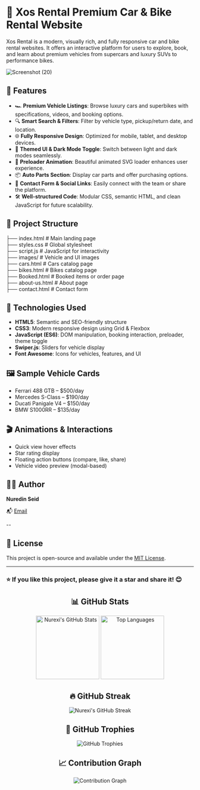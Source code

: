   # 🚗 Xos Rental  Premium Car & Bike Rental Website           
     
Xos Rental is a modern, visually rich, and fully responsive car and bike rental websites. It offers an interactive platform for users to explore, book, and learn about premium vehicles from supercars and luxury SUVs to performance bikes.

![Screenshot (20)](https://github.com/user-attachments/assets/d092c8ac-b4de-4e8e-973c-155ec060c0e6)


## 🌟 Features

- 🏎️ **Premium Vehicle Listings**: Browse luxury cars and superbikes with specifications, videos, and booking options.
- 🔍 **Smart Search & Filters**: Filter by vehicle type, pickup/return date, and location.
- 🌐 **Fully Responsive Design**: Optimized for mobile, tablet, and desktop devices.
- 🎨 **Themed UI & Dark Mode Toggle**: Switch between light and dark modes seamlessly.
- 🚀 **Preloader Animation**: Beautiful animated SVG loader enhances user experience.
- 📦 **Auto Parts Section**: Display car parts and offer purchasing options.
- 💬 **Contact Form & Social Links**: Easily connect with the team or share the platform.
- 🛠️ **Well-structured Code**: Modular CSS, semantic HTML, and clean JavaScript for future scalability.

## 📁 Project Structure
├── index.html # Main landing page<br>
├── styles.css # Global stylesheet<br>
├── script.js # JavaScript for interactivity<br>
├── images/ # Vehicle and UI images<br>
├── cars.html # Cars catalog page<br>
├── bikes.html # Bikes catalog page<br>
├── Booked.html # Booked items or order page<br>
├── about-us.html # About page<br>
├── contact.html # Contact form<br>

## 🚧 Technologies Used

- **HTML5**: Semantic and SEO-friendly structure
- **CSS3**: Modern responsive design using Grid & Flexbox
- **JavaScript (ES6)**: DOM manipulation, booking interaction, preloader, theme toggle
- **Swiper.js**: Sliders for vehicle display
- **Font Awesome**: Icons for vehicles, features, and UI

## 🖼️ Sample Vehicle Cards

- Ferrari 488 GTB – $500/day
- Mercedes S-Class – $190/day
- Ducati Panigale V4 – $150/day
- BMW S1000RR – $135/day


## 🎬 Animations & Interactions

- Quick view hover effects
- Star rating display
- Floating action buttons (compare, like, share)
- Vehicle video preview (modal-based)

## 👨‍💻 Author

**Nuredin Seid**

📬 [Email](nuredinxos@gmail.com)



--

## 📄 License

This project is open-source and available under the [MIT License](LICENSE).

---

### ⭐ If you like this project, please give it a star and share it! 😊

<h2 align="center">📊 GitHub Stats</h2>

<p align="center">
  <img src="https://github-readme-stats.vercel.app/api?username=Nurexi&show_icons=true&theme=aura&bg_color=0D1117&hide_border=true&ring_color=6F3AFF&title_color=E4B1FF&text_color=FFFFFF&icon_color=C3B1E1" alt="Nurexi's GitHub Stats" height="170" />
  <img src="https://github-readme-stats.vercel.app/api/top-langs/?username=Nurexi&layout=compact&theme=aura&bg_color=0D1117&hide_border=true&title_color=E4B1FF&text_color=FFFFFF" alt="Top Languages" height="170" />
</p>

<h2 align="center">🔥 GitHub Streak</h2>

<p align="center">
  <img src="https://github-readme-streak-stats.herokuapp.com/?user=Nurexi&theme=aura&hide_border=true&background=0D1117&ring=6F3AFF&fire=FF5C00&currStreakLabel=E4B1FF&sideLabels=C3B1E1" alt="Nurexi's GitHub Streak" />
</p>

<h2 align="center">🌟 GitHub Trophies</h2>

<p align="center">
  <img src="https://github-profile-trophy.vercel.app/?username=Nurexi&theme=onedark&margin-w=10&margin-h=15&no-frame=true&column=6&title=Stars,Followers,Commits,Repositories,PullRequest,Issues" alt="GitHub Trophies" />
</p>

<h2 align="center">📈 Contribution Graph</h2>

<p align="center">
  <img src="https://github-readme-activity-graph.vercel.app/graph?username=Nurexi&theme=react-dark&bg_color=0D1117&color=E4B1FF&line=6F3AFF&point=C3B1E1&area=true&hide_border=true" alt="Contribution Graph" />
</p>

